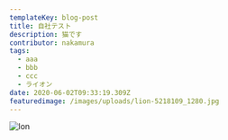 ```yaml
---
templateKey: blog-post
title: 自社テスト
description: 猫です
contributor: nakamura
tags:
  - aaa
  - bbb
  - ccc
  - ライオン
date: 2020-06-02T09:33:19.309Z
featuredimage: /images/uploads/lion-5218109_1280.jpg
---
```


![lon](/images/uploads/lion-5218109_1280.jpg "african")
